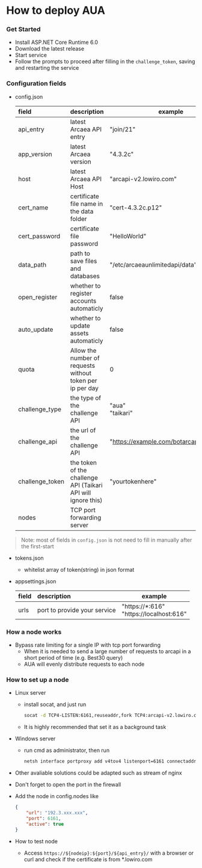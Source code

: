 # How to deploy AUA

### Get Started

* Install ASP.NET Core Runtime 6.0
* Download the latest release
* Start service
* Follow the prompts to proceed after filling in the `challenge_token`, saving and restarting the service

### Configuration fields

* config.json

  | field           | description                                                   | example                                   |
  |:----------------|:--------------------------------------------------------------|-------------------------------------------|
  | api_entry       | latest Arcaea API entry                                       | "join/21"                                 |
  | app_version     | latest Arcaea version                                         | "4.3.2c"                                  |  
  | host            | latest Arcaea API Host                                        | "arcapi-v2.lowiro.com"                    |
  | cert_name       | certificate file name in the data folder                      | "cert-4.3.2c.p12"                         |
  | cert_password   | certificate file password                                     | "HelloWorld"                              |
  | data_path       | path to save files and databases                              | "/etc/arcaeaunlimitedapi/data"            |
  | open_register   | whether to register accounts automaticly                      | false                                     |
  | auto_update     | whether to update assets automaticly                          | false                                     |
  | quota           | Allow the number of requests without token per ip per day     | 0                                         |
  | challenge_type  | the type of the challenge API                                 | "aua" <br/> "taikari"                     |  
  | challenge_api   | the url of the challenge API                                  | "https://example.com/botarcapi/challenge" |
  | challenge_token | the token of the challenge API (Taikari API will ignore this) | "yourtokenhere"                           |
  | nodes           | TCP port forwarding server                                    |                                           |

> Note: most of fields in `config.json` is not need to fill in manually after the first-start

* tokens.json
  *  whitelist array of token(string) in json format

* appsettings.json

  | field | description                  | example                                       |
  |:------|:-----------------------------|-----------------------------------------------|
  | urls  | port to provide your service | "https://*:616" <br/> "https://localhost:616" |

### How a node works

* Bypass rate limiting for a single IP with tcp port forwarding
  * When it is needed to send a large number of requests to arcapi in a short period of time (e.g. Best30 query)
  * AUA will evenly distribute requests to each node

### How to set up a node

* Linux server
  * install socat, and just run
    ```bash
    socat -d TCP4-LISTEN:6161,reuseaddr,fork TCP4:arcapi-v2.lowiro.com:443
    ```
  * It is highly recommended that set it as a background task


* Windows server
  * run cmd as administrator, then run
    
    ```bash
    netsh interface portproxy add v4tov4 listenport=6161 connectaddress=arcapi-v2.lowiro.com connectport=443
    ```

* Other avaliable solutions could be adapted such as stream of nginx


* Don't forget to open the port in the firewall


* Add the node in config.nodes like
    ```json
    {
        "url": "192.3.xxx.xxx",
        "port": 6161, 
        "active": true
    }
    ```

* How to test node
  * Access `https://${nodeip}:${port}/${api_entry}/` with a browser or curl and check if the certificate is from *.lowiro.com 
